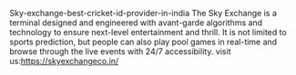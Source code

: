 Sky-exchange-best-cricket-id-provider-in-india
The Sky Exchange is a terminal designed and engineered with avant-garde algorithms and technology to ensure next-level entertainment and thrill. It is not limited to sports prediction, but people can also play pool games in real-time and browse through the live events with 24/7 accessibility.
visit us:https://skyexchangeco.in/

